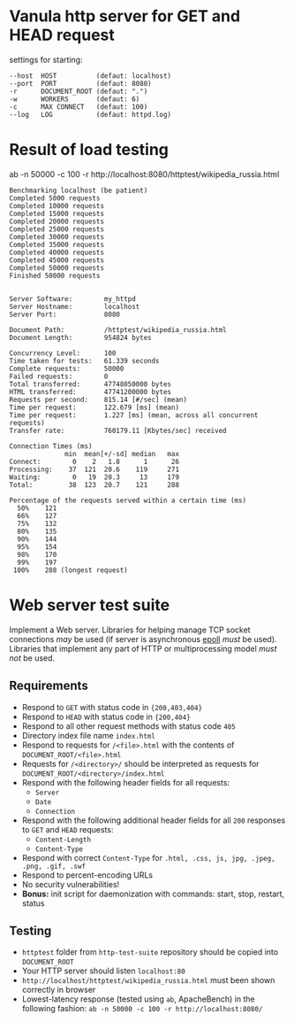 Vanula http server for GET and HEAD request
==============

settings for starting:
~~~
--host  HOST          (defaut: localhost)
--port  PORT          (defaut: 8080)
-r      DOCUMENT_ROOT (defaut: ".")
-w      WORKERS       (defaut: 6)
-c      MAX CONNECT   (defaut: 100)
--log   LOG           (defaut: httpd.log)
~~~

Result of load testing 
======================

ab -n 50000 -c 100 -r http://localhost:8080/httptest/wikipedia_russia.html

~~~
Benchmarking localhost (be patient)
Completed 5000 requests
Completed 10000 requests
Completed 15000 requests
Completed 20000 requests
Completed 25000 requests
Completed 30000 requests
Completed 35000 requests
Completed 40000 requests
Completed 45000 requests
Completed 50000 requests
Finished 50000 requests


Server Software:        my_httpd
Server Hostname:        localhost
Server Port:            8080

Document Path:          /httptest/wikipedia_russia.html
Document Length:        954824 bytes

Concurrency Level:      100
Time taken for tests:   61.339 seconds
Complete requests:      50000
Failed requests:        0
Total transferred:      47748050000 bytes
HTML transferred:       47741200000 bytes
Requests per second:    815.14 [#/sec] (mean)
Time per request:       122.679 [ms] (mean)
Time per request:       1.227 [ms] (mean, across all concurrent requests)
Transfer rate:          760179.11 [Kbytes/sec] received

Connection Times (ms)
              min  mean[+/-sd] median   max
Connect:        0    2   1.8      1      26
Processing:    37  121  20.6    119     271
Waiting:        0   19  20.3     13     179
Total:         38  123  20.7    121     288

Percentage of the requests served within a certain time (ms)
  50%    121
  66%    127
  75%    132
  80%    135
  90%    144
  95%    154
  98%    170
  99%    197
 100%    288 (longest request)
~~~

Web server test suite
=====================

Implement a Web server. Libraries for helping manage TCP socket connections *may* be used (if server is asynchronous [epoll](https://github.com/m13253/python-asyncore-epoll) *must* be used). Libraries that implement any part of HTTP or multiprocessing model *must not* be used.

## Requirements ##

* Respond to `GET` with status code in `{200,403,404}`
* Respond to `HEAD` with status code in `{200,404}`
* Respond to all other request methods with status code `405`
* Directory index file name `index.html`
* Respond to requests for `/<file>.html` with the contents of `DOCUMENT_ROOT/<file>.html`
* Requests for `/<directory>/` should be interpreted as requests for `DOCUMENT_ROOT/<directory>/index.html`
* Respond with the following header fields for all requests:
  * `Server`
  * `Date`
  * `Connection`
* Respond with the following additional header fields for all `200` responses to `GET` and `HEAD` requests:
  * `Content-Length`
  * `Content-Type`
* Respond with correct `Content-Type` for `.html, .css, js, jpg, .jpeg, .png, .gif, .swf`
* Respond to percent-encoding URLs
* No security vulnerabilities!
* **Bonus:** init script for daemonization with commands: start, stop, restart, status

## Testing ##

* `httptest` folder from `http-test-suite` repository should be copied into `DOCUMENT_ROOT`
* Your HTTP server should listen `localhost:80`
* `http://localhost/httptest/wikipedia_russia.html` must been shown correctly in browser
* Lowest-latency response (tested using `ab`, ApacheBench) in the following fashion: `ab -n 50000 -c 100 -r http://localhost:8080/`


